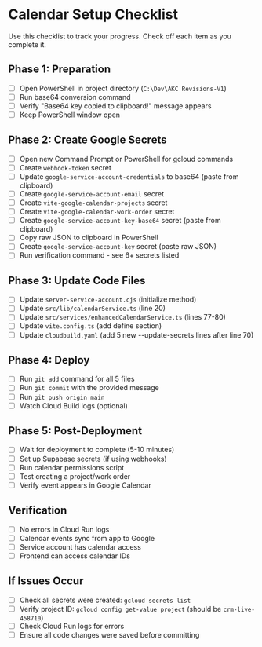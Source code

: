 # Calendar Setup Checklist

Use this checklist to track your progress. Check off each item as you complete it.

## Phase 1: Preparation

- [ ] Open PowerShell in project directory (`C:\Dev\AKC Revisions-V1`)
- [ ] Run base64 conversion command
- [ ] Verify "Base64 key copied to clipboard!" message appears
- [ ] Keep PowerShell window open

## Phase 2: Create Google Secrets

- [ ] Open new Command Prompt or PowerShell for gcloud commands
- [ ] Create `webhook-token` secret
- [ ] Update `google-service-account-credentials` to base64 (paste from clipboard)
- [ ] Create `google-service-account-email` secret
- [ ] Create `vite-google-calendar-projects` secret
- [ ] Create `vite-google-calendar-work-order` secret
- [ ] Create `google-service-account-key-base64` secret (paste from clipboard)
- [ ] Copy raw JSON to clipboard in PowerShell
- [ ] Create `google-service-account-key` secret (paste raw JSON)
- [ ] Run verification command - see 6+ secrets listed

## Phase 3: Update Code Files

- [ ] Update `server-service-account.cjs` (initialize method)
- [ ] Update `src/lib/calendarService.ts` (line 20)
- [ ] Update `src/services/enhancedCalendarService.ts` (lines 77-80)
- [ ] Update `vite.config.ts` (add define section)
- [ ] Update `cloudbuild.yaml` (add 5 new --update-secrets lines after line 70)

## Phase 4: Deploy

- [ ] Run `git add` command for all 5 files
- [ ] Run `git commit` with the provided message
- [ ] Run `git push origin main`
- [ ] Watch Cloud Build logs (optional)

## Phase 5: Post-Deployment

- [ ] Wait for deployment to complete (5-10 minutes)
- [ ] Set up Supabase secrets (if using webhooks)
- [ ] Run calendar permissions script
- [ ] Test creating a project/work order
- [ ] Verify event appears in Google Calendar

## Verification

- [ ] No errors in Cloud Run logs
- [ ] Calendar events sync from app to Google
- [ ] Service account has calendar access
- [ ] Frontend can access calendar IDs

## If Issues Occur

- [ ] Check all secrets were created: `gcloud secrets list`
- [ ] Verify project ID: `gcloud config get-value project` (should be `crm-live-458710`)
- [ ] Check Cloud Run logs for errors
- [ ] Ensure all code changes were saved before committing
